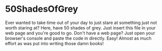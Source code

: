 # 50ShadesOfGrey

Ever wanted to take time out of your day to just stare at something just not worth staring at?  Here, have 50 shades of grey.  Just insert this file in your web page and you're good to go.  Don't have a web page?  Just open your browser's console and paste the code in directly.  Easy!  Almost as much effort as was put into writing those damn books!
